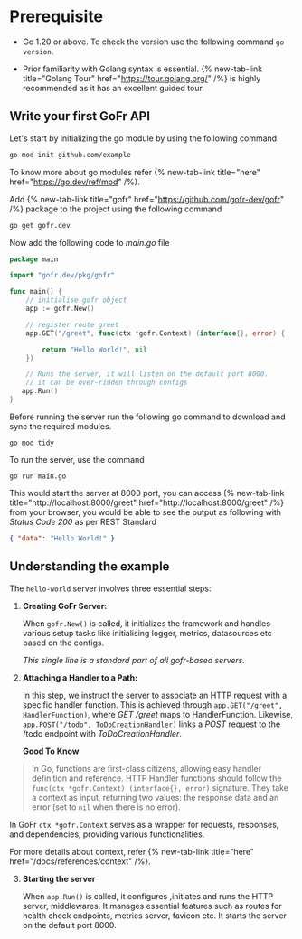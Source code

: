 # Prerequisite
-  Go 1.20 or above.
   To check the version use the following command `go version`.

-  Prior familiarity with Golang syntax is essential. {% new-tab-link title="Golang Tour" href="https://tour.golang.org/" /%} is highly recommended as it has an excellent guided tour.
   
## Write your first GoFr API

Let's start by initializing the go module by using the following command.

```bash
go mod init github.com/example
```

To know more about go modules refer {% new-tab-link title="here" href="https://go.dev/ref/mod" /%}.

Add {% new-tab-link title="gofr" href="https://github.com/gofr-dev/gofr" /%} package to the project using the following command

```bash
go get gofr.dev
```

Now add the following code to _main.go_ file

```go
package main

import "gofr.dev/pkg/gofr"

func main() {
    // initialise gofr object
    app := gofr.New()

    // register route greet
    app.GET("/greet", func(ctx *gofr.Context) (interface{}, error) {

        return "Hello World!", nil
    })

    // Runs the server, it will listen on the default port 8000.
    // it can be over-ridden through configs
   app.Run()
}
```

Before running the server run the following go command to download and sync the required modules.

`go mod tidy`

To run the server, use the command

`go run main.go`

This would start the server at 8000 port, you can access {% new-tab-link title="http://localhost:8000/greet" href="http://localhost:8000/greet" /%} from your browser, you would be able to see the output as following with _Status Code 200_ as per REST Standard

```json
{ "data": "Hello World!" }
```

## Understanding the example

The `hello-world` server involves three essential steps:

1. **Creating GoFr Server:**

   When `gofr.New()` is called, it initializes the framework and handles various setup tasks like initialising logger, metrics, datasources etc based on the configs.

   _This single line is a standard part of all gofr-based servers._


2. **Attaching a Handler to a Path:**

   In this step, we instruct the server to associate an HTTP request with a specific handler function. This is achieved through `app.GET("/greet", HandlerFunction)`, where _GET /greet_ maps to HandlerFunction. Likewise, `app.POST("/todo", ToDoCreationHandler)` links a _POST_ request to the /todo endpoint with _ToDoCreationHandler_.


   **Good To Know**

>  In Go, functions are first-class citizens, allowing easy handler definition and reference.
   HTTP Handler functions should follow the `func(ctx *gofr.Context) (interface{}, error)` signature.
   They take a context as input, returning two values: the response data and an error (set to `nil` when there is no error).

   In GoFr `ctx *gofr.Context` serves as a wrapper for requests, responses, and dependencies, providing various functionalities.

   For more details about context, refer {% new-tab-link title="here" href="/docs/references/context" /%}.

3. **Starting the server**

   When `app.Run()` is called, it configures ,initiates and runs the HTTP server, middlewares. It manages essential features such as routes for health check endpoints, metrics server, favicon etc. It starts the server on the default port 8000.
